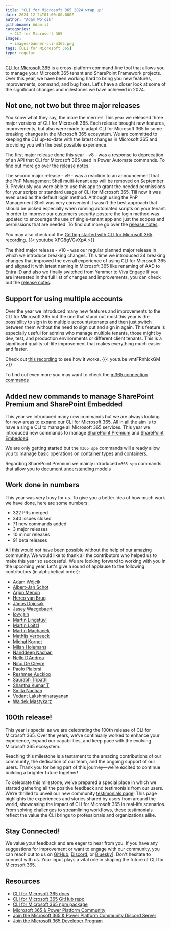 ```yaml
---
title: "CLI for Microsoft 365 2024 wrap up"
date: 2024-12-24T01:00:00.000Z
author: "Adam Wójcik"
githubname: Adam-it
categories:
  - CLI for Microsoft 365
images:
  - images/banner-cli-m365.png
tags: [CLI for Microsoft 365]
type: regular
---
```


[CLI for Microsoft 365](https://aka.ms/cli-m365) is a cross-platform command-line tool that allows you to manage your Microsoft 365 tenant and SharePoint Framework projects. Over this year, we have been working hard to bring you new features, improvements, command, and bug fixes. Let's have a closer look at some of the significant changes and milestones we have achieved in 2024.

## Not one, not two but three major releases

You know what they say, the more the merrier! This year we released three major versions of CLI for Microsoft 365. Each release brought new features, improvements, but also were made to adapt CLI for Microsoft 365 to some breaking changes in the Microsoft 365 ecosystem. We are committed to keeping the CLI up-to-date with the latest changes in Microsoft 365 and providing you with the best possible experience.

The first major release done this year - v8 - was a response to deprecation of an API that CLI for Microsoft 365 used in Power Automate commands. To find out more go over the [release notes](https://pnp.github.io/cli-microsoft365/v8-upgrade-guidance/).

The second major release - v9 - was a reaction to an announcement that the PnP Management Shell multi-tenant app will be removed on September 9. Previously you were able to use this app to grant the needed permissions for your scripts or standard usage of CLI for Microsoft 365. Till now it was even used as the default login method. Although using the PnP Management Shell was very convenient it wasn’t the best approach that should be picked especially when running automated scripts on your tenant. In order to improve our customers security posture the login method was updated to encourage the use of single-tenant app and just the scopes and permissions that are needed. To find out more go over the [release notes](https://pnp.github.io/cli-microsoft365/v9-upgrade-guidance).

You may also check out the [Getting started with CLI for Microsoft 365 recording](https://www.youtube.com/watch?v=XFG8gVGvXpA).
{{< youtube XFG8gVGvXpA >}}

The third major release - v10 - was our regular planned major release in which we introduce breaking changes. This time we introduced 34 breaking changes that improved the overall experience of using CLI for Microsoft 365 and aligned it with latest naming in Microsoft 365 like renaming of AAD to Entra ID and also we finally switched from Yammer to Viva Engage
If you are interested in the full list of changes and improvements, you can check out the [release notes](https://pnp.github.io/cli-microsoft365/v10-upgrade-guidance).

## Support for using multiple accounts

Over the year we introduced many new features and improvements to the CLI for Microsoft 365 but the one that stand out most this year is the possibility to sign in to multiple accounts/tenants and then just switch between them without the need to sign out and sign in again. This feature is especially useful for admins who manage multiple tenants, those might by dev, test, and production environments or different client tenants. This is a significant quality-of-life improvement that makes everything much easier and faster.

Check out [this recording](https://www.youtube.com/watch?v=vmtFRnNckGM) to see how it works.
{{< youtube vmtFRnNckGM >}}

To find out even more you may want to check the [m365 connection commands](https://pnp.github.io/cli-microsoft365/cmd/connection/connection-list)

## Added new commands to manage SharePoint Premium and SharePoint Embedded

This year we introduced many new commands but we are always looking for new areas to expand our CLI for Microsoft 365. All in all the aim is to have a single CLI to manage all Microsoft 365 services. This year we introduced new commands to manage [SharePoint Premium](https://adoption.microsoft.com/en-us/sharepoint-premium/start/) and [SharePoint Embedded](https://learn.microsoft.com/en-us/sharepoint/dev/embedded/overview).

We are only getting started but the `m365 spe` commands will already allow you to manage basic operations on [container types](https://pnp.github.io/cli-microsoft365/cmd/spe/containertype/containertype-add) and [containers](https://pnp.github.io/cli-microsoft365/cmd/spe/container/container-get).

Regarding SharePoint Premium we mainly introduced `m365 spp` commands that allow you to [document understanding models](https://pnp.github.io/cli-microsoft365/cmd/spp/model/model-get)

## Work done in numbers

This year was very busy for us. To give you a better idea of how much work we have done, here are some numbers:

- 322 PRs merged
- 340 issues closed
- 71 new commands added
- 3 major releases
- 10 minor releases
- 91 beta releases

All this would not have been possible without the help of our amazing community. We would like to thank all the contributors who helped us to make this year so successful. We are looking forward to working with you in the upcoming year.
Let's give a round of applause to the following contributors (in alphabetical order):

- [Adam Wójcik](https://github.com/Adam-it)
- [Albert-Jan Schot](https://github.com/appieschot)
- [Arjun Menon](https://github.com/arjunumenon)
- [Herco van Brug](https://github.com/brugh)
- [János Dojcsák](https://github.com/dojcsakj)
- [Jasey Waegebaert](https://github.com/Jwaegebaert)
- [lovyjain](https://github.com/lovyjain)
- [Martin Lingstuyl](https://github.com/martinlingstuyl)
- [Martin Loitzl](https://github.com/mloitzl)
- [Martin Machacek](https://github.com/MartinM85)
- [Mathijs Verbeeck](https://github.com/MathijsVerbeeck)
- [Michał Kornet](https://github.com/mkm17)
- [Milan Holemans](https://github.com/milanholemans)
- [Nanddeep Nachan](https://github.com/nanddeepn)
- [Nello D’Andrea](https://github.com/ferrarirosso)
- [Nico De Cleyre](https://github.com/nicodecleyre)
- [Paolo Pialorsi](https://github.com/PaoloPia)
- [Reshmee Auckloo](https://github.com/reshmee011)
- [Saurabh Tripathi](https://github.com/Saurabh7019)
- [Shantha Kumar T](https://github.com/ktskumar)
- [Smita Nachan](https://github.com/SmitaNachan)
- [Vedant Lakshminarayanan](https://github.com/Vedu1996)
- [Waldek Mastykarz](https://github.com/waldekmastykarz)

## 100th release!

This year is special as we are celebrating the 100th release of CLI for Microsoft 365. Over the years, we’ve continually worked to enhance your experience, expand our capabilities, and keep pace with the evolving Microsoft 365 ecosystem.

Reaching this milestone is a testament to the amazing contributions of our community, the dedication of our team, and the ongoing support of our users. Thank you for being part of this journey—we’re excited to continue building a brighter future together!

To celebrate this milestone, we’ve prepared a special place in which we started gathering all the positive feedback and testimonials from our users. We’re thrilled to unveil our new community [testimonials page](https://pnp.github.io/cli-microsoft365/testimonials)! This page highlights the experiences and stories shared by users from around the world, showcasing the impact of CLI for Microsoft 365 in real-life scenarios. From solving challenges to streamlining workflows, these testimonials reflect the value the CLI brings to professionals and organizations alike.

## Stay Connected!

We value your feedback and are eager to hear from you. If you have any suggestions for improvement or want to engage with our community, you can reach out to us on [GitHub](https://github.com/pnp/cli-microsoft365/issues), [Discord](https://aka.ms/cli-m365/discord), or [Bluesky](https://bsky.app/profile/climicrosoft365.bsky.social)]. Don't hesitate to connect with us. Your input plays a vital role in shaping the future of CLI for Microsoft 365.

## Resources

- [CLI for Microsoft 365 docs](https://pnp.github.io/cli-microsoft365/)
- [CLI for Microsoft 365 GitHub repo](https://github.com/pnp/cli-microsoft365)
- [CLI for Microsoft 365 npm package](https://www.npmjs.com/package/@pnp/cli-microsoft365?activeTab=readme)
- [Microsoft 365 & Power Platform Community](https://pnp.github.io/#home)
- [Join the Microsoft 365 & Power Platform Community Discord Server](https://discord.gg/YtYrav2VGW)
- [Join the Microsoft 365 Developer Program]( https://developer.microsoft.com/en-us/microsoft-365/dev-program)

